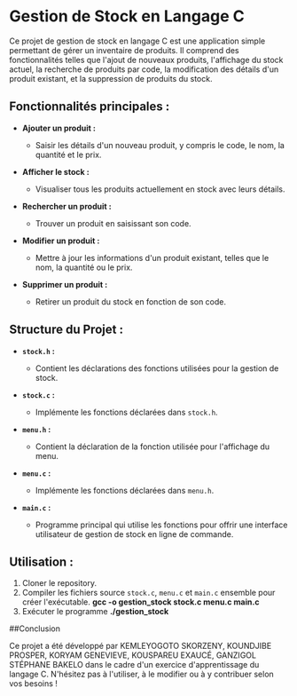 # Gestion de Stock en Langage C

Ce projet de gestion de stock en langage C est une application simple permettant de gérer un inventaire de produits. Il comprend des fonctionnalités telles que l'ajout de nouveaux produits, l'affichage du stock actuel, la recherche de produits par code, la modification des détails d'un produit existant, et la suppression de produits du stock.

## Fonctionnalités principales :

- **Ajouter un produit :**
  - Saisir les détails d'un nouveau produit, y compris le code, le nom, la quantité et le prix.

- **Afficher le stock :**
  - Visualiser tous les produits actuellement en stock avec leurs détails.

- **Rechercher un produit :**
  - Trouver un produit en saisissant son code.

- **Modifier un produit :**
  - Mettre à jour les informations d'un produit existant, telles que le nom, la quantité ou le prix.

- **Supprimer un produit :**
  - Retirer un produit du stock en fonction de son code.

## Structure du Projet :

- **`stock.h` :**
  - Contient les déclarations des fonctions utilisées pour la gestion de stock.

- **`stock.c` :**
  - Implémente les fonctions déclarées dans `stock.h`.

- **`menu.h` :**
  - Contient la déclaration de la fonction utilisée pour l'affichage du menu.

- **`menu.c` :**
  - Implémente les fonctions déclarées dans `menu.h`.

- **`main.c` :**
  - Programme principal qui utilise les fonctions pour offrir une interface utilisateur de gestion de stock en ligne de commande.

## Utilisation :

1. Cloner le repository.
2. Compiler les fichiers source `stock.c`, `menu.c` et `main.c` ensemble pour créer l'exécutable.
**gcc -o gestion_stock stock.c menu.c main.c**
3. Exécuter le programme
**./gestion_stock**

##Conclusion

Ce projet a été développé par KEMLEYOGOTO SKORZENY, KOUNDJIBE PROSPER, KORYAM GENEVIEVE, KOUSPAREU EXAUCÉ, GANZIGOL STÉPHANE BAKELO dans le cadre d'un exercice d'apprentissage du langage C. N'hésitez pas à l'utiliser, à le modifier ou à y contribuer selon vos besoins !


